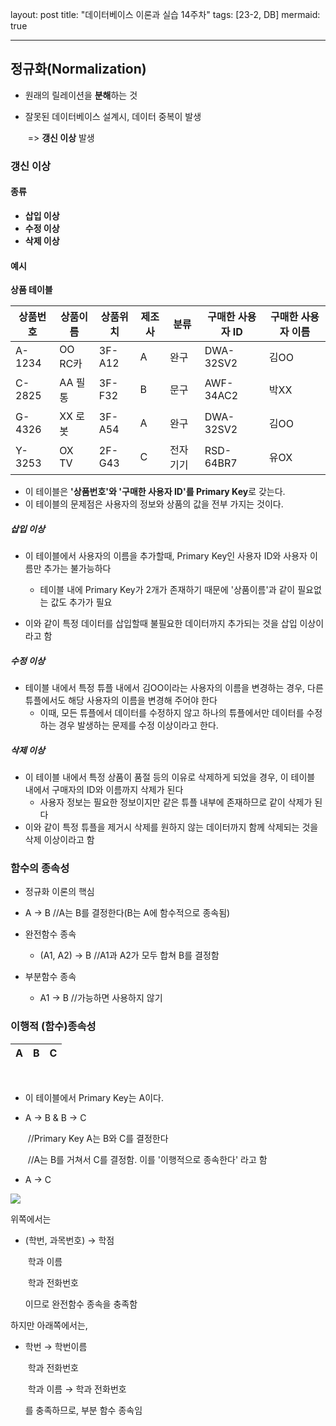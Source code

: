 layout: post
title:  "데이터베이스 이론과 실습 14주차"
tags: [23-2, DB]
mermaid: true

---

## 정규화(Normalization)

- 원래의 릴레이션을 **분해**하는 것

- 잘못된 데이터베이스 설계시, 데이터 중복이 발생

  ​	=> **갱신 이상** 발생



### 갱신 이상

#### 종류

- **삽입 이상**
- **수정 이상**
- **삭제 이상**



#### 예시

**상품 테이블**

| 상품번호 | 상품이름 | 상품위치 | 제조사 | 분류     | **구매한 사용자 ID** | 구매한 사용자 이름 |
| -------- | -------- | -------- | ------ | -------- | -------------------- | ------------------ |
| A-1234   | OO RC카  | 3F-A12   | A      | 완구     | DWA-32SV2            | 김OO               |
| C-2825   | AA 필통  | 3F-F32   | B      | 문구     | AWF-34AC2            | 박XX               |
| G-4326   | XX 로봇  | 3F-A54   | A      | 완구     | DWA-32SV2            | 김OO               |
| Y-3253   | OX TV    | 2F-G43   | C      | 전자기기 | RSD-64BR7            | 유OX               |

- 이 테이블은 **'상품번호'와 '구매한 사용자 ID'를 Primary Key**로 갖는다.
- 이 테이블의 문제점은 사용자의 정보와 상품의 값을 전부 가지는 것이다.



##### 삽입 이상

- 이 테이블에서 사용자의 이름을 추가할때, Primary Key인 사용자 ID와 사용자 이름만 추가는 불가능하다

  - 테이블 내에 Primary Key가 2개가 존재하기 때문에 '상품이름'과 같이 필요없는 값도 추가가 필요

- 이와 같이 특정 데이터를 삽입할때 불필요한 데이터까지 추가되는 것을 삽입 이상이라고 함

  

##### 수정 이상

- 테이블 내에서 특정 튜플 내에서 김OO이라는 사용자의 이름을 변경하는 경우, 다른 튜플에서도 해당 사용자의 이름을 변경해 주어야 한다
  - 이때, 모든 튜플에서 데이터를 수정하지 않고 하나의 튜플에서만 데이터를 수정하는 경우 발생하는 문제를 수정 이상이라고 한다. 



##### 삭제 이상

- 이 테이블 내에서 특정 상품이 품절 등의 이유로 삭제하게 되었을 경우, 이 테이블 내에서 구매자의 ID와 이름까지 삭제가 된다
  - 사용자 정보는 필요한 정보이지만 같은  튜플 내부에 존재하므로 같이 삭제가 된다
- 이와 같이 특정 튜플을 제거시 삭제를 원하지 않는 데이터까지 함께 삭제되는 것을  삭제 이상이라고 함



### 함수의 종속성

- 정규화 이론의 핵심
- A → B    //A는 B를 결정한다(B는 A에 함수적으로 종속됨)



- 완전함수 종속

  - (A1, A2) → B //A1과 A2가 모두 합쳐 B를 결정함

  

- 부분함수 종속 

  - A1 → B //가능하면 사용하지 않기



### 이행적 (함수)종속성

| A    | B    | C    |
| ---- | ---- | ---- |

<br/>

- 이 테이블에서 Primary Key는 A이다.

- A → B  & B → C

  ​	 //Primary Key A는 B와 C를 결정한다

  ​	//A는 B를 거쳐서 C를 결정함. 이를 '이행적으로 종속한다' 라고 함

- A → C



![](E:\BlackWerf1257.github.io\assets\img\DB\14th\functional_dependency.png)

위쪽에서는

- (학번, 과목번호) → 학점

  ​				학과 이름

  ​				학과 전화번호

  이므로 완전함수 종속을 충족함

  

하지만 아래쪽에서는,

- 학번 → 학번이름

  ​	     학과 전화번호

  ​	     학과 이름 → 학과 전화번호

  를 충족하므로, 부분 함수 종속임